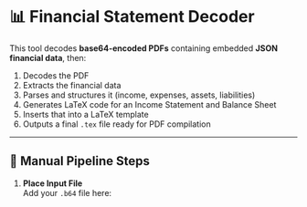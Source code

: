 # 📊 Financial Statement Decoder

This tool decodes **base64-encoded PDFs** containing embedded **JSON financial data**, then:

1. Decodes the PDF
2. Extracts the financial data
3. Parses and structures it (income, expenses, assets, liabilities)
4. Generates LaTeX code for an Income Statement and Balance Sheet
5. Inserts that into a LaTeX template
6. Outputs a final `.tex` file ready for PDF compilation

---

## 🔧 Manual Pipeline Steps

1. **Place Input File**  
   Add your `.b64` file here:  

